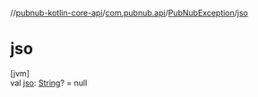 //[pubnub-kotlin-core-api](../../../index.md)/[com.pubnub.api](../index.md)/[PubNubException](index.md)/[jso](jso.md)

# jso

[jvm]\
val [jso](jso.md): [String](https://kotlinlang.org/api/latest/jvm/stdlib/kotlin/-string/index.html)? = null
